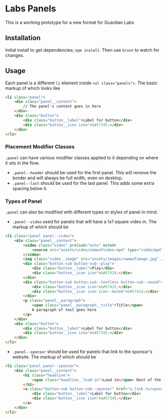 Labs Panels
================

This is a working prototype for a new format for Guardian Labs

## Installation

Initial install to get dependencies; `npm install`. Then use `Grunt` to watch for changes.

## Usage

Each panel is a different `li` element inside `<ul class="panels">`. The basic markup of which looks like

```html
<li class="panel">
    <div class="panel__content">
        // The panel's content goes in here
    </div>
    <div class="button">
        <div class="button__label">Label for button</div>
        <div class="button__icon icon">&#57345;</div>
    </div>
</li>
```

### Placement Modifier Classes

`.panel` can have various modifier classes applied to it depending on where it sits in the flow.

* `.panel--header` should be used for the first panel. This will remove the border and will always be full width, even on desktop.
* `.panel--last` should be used for the last panel. This adds some extra spacing below it.

### Types of Panel

`.panel` can also be modified with different types or styles of panel in mind.

* `.panel--video` used for panels that will have a 1x1 square video in. The markup of which should be

```html
<li class="panel panel--video">
    <div class="panel__content">
        <video class="video" preload="auto" muted>
            <source src="assets/video/nameofvideo.mp4" type="video/mp4">
        </video>
        <img class="video__image" src="assets/images/nameofimage.jpg" />
        <div class="button-sub button-sub--play">
            <div class="button__label">Play</div>
            <div class="button__icon icon">&#57419;</div>
        </div>
        <div class="button-sub button-sub--textless button-sub--sound">
            <div class="button__icon icon">&#57415;</div>
            <div class="button__icon icon icon--muted">&#57414;</div>
        </div>
        <p class="panel__paragraph">
            <span class="panel__paragraph__title">Title</span>
            A paragraph of text goes here
        </p>
    </div>
    <div class="button">
        <div class="button__label">Label for button</div>
        <div class="button__icon icon">&#57345;</div>
    </div>
</li>
```

* `.panel--sponsor` should be used for panels that link to the sponsor's website. The markup of which should be

```html
<li class="panel panel--sponsor">
    <div class="panel__content">
        <h1 class="headline">
            <span class="headline__lead-in">Lead in</span> Rest of the headline
        </h1>
        <a class="button-sub button-sub--sponsor" href="a.link.to/sponsors/website" target="_blank">
            <div class="button__label">Label for button</div>
            <div class="button__icon icon">&#57345;</div>
        </a>
    </div>
</li>
```